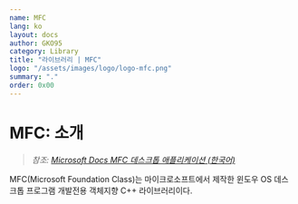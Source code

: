 ```yaml
---
name: MFC
lang: ko
layout: docs
author: GKO95
category: Library
title: "라이브러리 | MFC"
logo: "/assets/images/logo/logo-mfc.png"
summary: "."
order: 0x00
---
```

# **MFC: 소개**
> *참조: [Microsoft Docs MFC 데스크톱 애플리케이션 (한국어)](https://docs.microsoft.com/ko-kr/cpp/mfc/)*

MFC(Microsoft Foundation Class)는 마이크로소프트에서 제작한 윈도우 OS 데스크톱 프로그램 개발전용 객체지향 C++ 라이브러리이다.